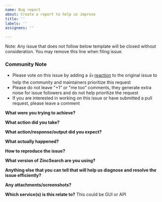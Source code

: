 ```yaml
---
name: Bug report
about: Create a report to help us improve
title: ''
labels: ''
assignees: ''

---
```


Note: Any issue that does not follow below template will be closed without consideration. You may remove this line when filing issue.

<!-- Please keep this note for the community -->
### Community Note
* Please vote on this issue by adding a 👍 [reaction](https://blog.github.com/2016-03-10-add-reactions-to-pull-requests-issues-and-comments/) to the original issue to help the community and maintainers prioritize this request
* Please do not leave "+1" or "me too" comments, they generate extra noise for issue followers and do not help prioritize the request
* If you are interested in working on this issue or have submitted a pull request, please leave a comment

<!-- Thank you for keeping this note for the community -->

<!--

**Security disclosures**

If you think you’ve found a potential security issue, please do not post it in the Issues.  Instead, please email [Zinc team](mailto:admin+security@zinclabs.io).

-->

**What were you trying to achieve?**

**What action did you take?**

**What action/response/output did you expect?**

**What actually happened?**

**How to reproduce the issue?**

**What version of ZincSearch are you using?**

**Anything else that you can tell that will help us diagnose and resolve the issue efficiently?**

**Any attachments/screenshots?**

**Which service(s) is this relate to?**
This could be GUI or API


